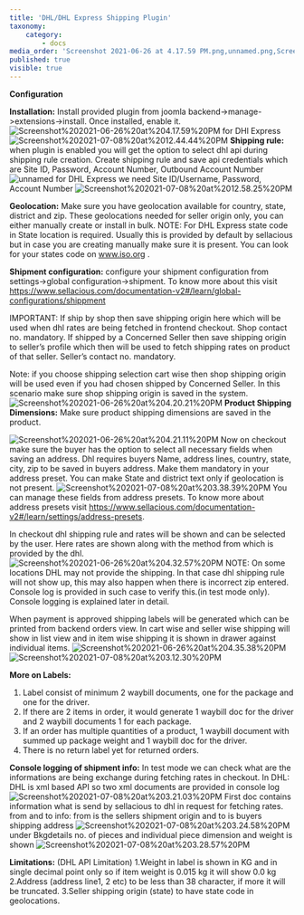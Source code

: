 ```yaml
---
title: 'DHL/DHL Express Shipping Plugin'
taxonomy:
    category:
        - docs
media_order: 'Screenshot 2021-06-26 at 4.17.59 PM.png,unnamed.png,Screenshot 2021-06-26 at 4.20.21 PM.png,Screenshot 2021-06-26 at 4.21.11 PM.png,Screenshot 2021-06-26 at 4.32.57 PM.png,Screenshot 2021-06-26 at 4.35.38 PM.png,Screenshot 2021-07-08 at 12.44.44 PM.png,Screenshot 2021-07-08 at 12.58.25 PM.png,Screenshot 2021-07-08 at 3.12.30 PM.png,Screenshot 2021-07-08 at 3.21.03 PM.png,Screenshot 2021-07-08 at 3.24.58 PM.png,Screenshot 2021-07-08 at 3.28.57 PM.png,Screenshot 2021-07-08 at 3.38.39 PM.png'
published: true
visible: true
---
```


**Configuration**

**Installation:** Install provided plugin from joomla backend->manage->extensions->install. Once installed, enable it.
![Screenshot%202021-06-26%20at%204.17.59%20PM](Screenshot%202021-06-26%20at%204.17.59%20PM.png "Screenshot%202021-06-26%20at%204.17.59%20PM")
for DHl Express
![Screenshot%202021-07-08%20at%2012.44.44%20PM](Screenshot%202021-07-08%20at%2012.44.44%20PM.png "Screenshot%202021-07-08%20at%2012.44.44%20PM")
**Shipping rule:** when plugin is enabled you will get the option to select dhl api during shipping rule creation. Create shipping rule and save api credentials which are 
Site ID, Password, Account Number, Outbound Account Number
![unnamed](unnamed.png "unnamed")
for DHL Express we need Site ID/Username, Password, Account Number
![Screenshot%202021-07-08%20at%2012.58.25%20PM](Screenshot%202021-07-08%20at%2012.58.25%20PM.png "Screenshot%202021-07-08%20at%2012.58.25%20PM")

**Geolocation:** Make sure you have geolocation available for country, state, district and zip. These geolocations needed for seller origin only, you can either manually create or install in bulk.
NOTE: For DHL Express state code in State location is required. Usually this is provided by default by sellacious but in case you are creating manually make sure it is present. You can look for your states code on www.iso.org . 

**Shipment configuration:** configure your shipment configuration from settings->global configuration->shipment. To know more about this visit https://www.sellacious.com/documentation-v2#/learn/global-configurations/shippment

IMPORTANT: If ship by shop then save shipping origin here which will be used when dhl rates are being fetched in frontend checkout. Shop contact no. mandatory.
If shipped by a Concerned Seller then save shipping origin to seller’s profile which then will be used to fetch shipping rates on product of that seller. Seller’s contact no. mandatory.

Note: if you choose shipping selection cart wise then shop shipping origin will be used even if you had chosen shipped by Concerned Seller. In this scenario make sure  shop shipping origin is saved in the system.
![Screenshot%202021-06-26%20at%204.20.21%20PM](Screenshot%202021-06-26%20at%204.20.21%20PM.png "Screenshot%202021-06-26%20at%204.20.21%20PM")
**Product Shipping Dimensions:** Make sure product shipping dimensions are saved in the product.

![Screenshot%202021-06-26%20at%204.21.11%20PM](Screenshot%202021-06-26%20at%204.21.11%20PM.png "Screenshot%202021-06-26%20at%204.21.11%20PM")
Now on checkout make sure the buyer has the option to select all necessary fields when saving an address. Dhl requires buyers Name, address lines, country, state, city, zip to be saved in buyers address. Make them mandatory in your address preset. You can make State and district text only if geolocation is not present. 
![Screenshot%202021-07-08%20at%203.38.39%20PM](Screenshot%202021-07-08%20at%203.38.39%20PM.png "Screenshot%202021-07-08%20at%203.38.39%20PM")
You can manage these fields from address presets. To know more about address presets visit https://www.sellacious.com/documentation-v2#/learn/settings/address-presets.

In checkout dhl shipping rule and rates will be shown and can be selected by the user. Here rates are shown along with the method from which is provided by the dhl.
![Screenshot%202021-06-26%20at%204.32.57%20PM](Screenshot%202021-06-26%20at%204.32.57%20PM.png "Screenshot%202021-06-26%20at%204.32.57%20PM")
NOTE: On some locations DHL may not provide the shipping. In that case dhl shipping rule will not show up, this may also happen when there is incorrect zip entered. Console log is provided in such case to verify this.(in test mode only). Console logging is explained later in detail.

When payment is approved shipping labels will be generated  which can be printed from backend orders view. In cart wise and seller wise shipping will show in list view and in item wise shipping it is shown in drawer against individual items.
![Screenshot%202021-06-26%20at%204.35.38%20PM](Screenshot%202021-06-26%20at%204.35.38%20PM.png "Screenshot%202021-06-26%20at%204.35.38%20PM")
![Screenshot%202021-07-08%20at%203.12.30%20PM](Screenshot%202021-07-08%20at%203.12.30%20PM.png "Screenshot%202021-07-08%20at%203.12.30%20PM")


**More on Labels:** 
1. Label consist of minimum 2 waybill documents, one for the package and one for the driver.
2. If there are 2 items in order, it would generate 1 waybill doc for the driver and 2 waybill documents 1 for each package.
3. If an order has multiple quantities of a product, 1 waybill document with summed up package weight and 1 waybill doc for the driver.
4. There is no return label yet for returned orders.


**Console logging of shipment info:** In test mode we can check what are the informations are being exchange during fetching rates in checkout.
In DHL: 
DHL is xml based API so two xml documents are provided in console log
![Screenshot%202021-07-08%20at%203.21.03%20PM](Screenshot%202021-07-08%20at%203.21.03%20PM.png "Screenshot%202021-07-08%20at%203.21.03%20PM")
First doc contains information what is send by sellacious to dhl in request for fetching rates.
from and to info: from is the sellers shipment origin and to is buyers shipping address
![Screenshot%202021-07-08%20at%203.24.58%20PM](Screenshot%202021-07-08%20at%203.24.58%20PM.png "Screenshot%202021-07-08%20at%203.24.58%20PM")
under Bkgdetails no. of pieces and individual  piece dimension and weight is shown
![Screenshot%202021-07-08%20at%203.28.57%20PM](Screenshot%202021-07-08%20at%203.28.57%20PM.png "Screenshot%202021-07-08%20at%203.28.57%20PM")


**Limitations:**
(DHL API Limitation)
1.Weight in label is shown in KG and in single decimal point only so if item weight is 0.015 kg it will show 0.0 kg
2.Address (address line1, 2 etc) to be less than 38 character, if more it will be truncated. 
3.Seller shipping origin (state) to have state code in geolocations.


